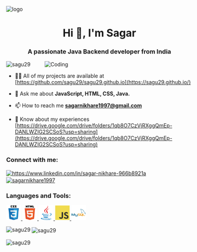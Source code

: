 ![logo](https://developers.giphy.com/branch/master/static/api-512d36c09662682717108a38bbb5c57d.gif)

<h1 align="center">Hi 👋, I'm Sagar</h1>
<h3 align="center">A passionate Java Backend developer from India</h3>

<img align="right" alt="Coding" width="400" src="https://media.tenor.com/Ug6cbVA1ZsMAAAAM/developer.gif">

<p align="left"> <img src="https://komarev.com/ghpvc/?username=sagu29&label=Profile%20views&color=0e75b6&style=flat" alt="sagu29" /> </p>

- 👨‍💻 All of my projects are available at [https://github.com/sagu29/sagu29.github.io](https://sagu29.github.io/)

- 💬 Ask me about **JavaScript, HTML, CSS, Java.**

- 📫 How to reach me **sagarnikhare1997@gmail.com**

- 📄 Know about my experiences [https://drive.google.com/drive/folders/1qb8O7CzVjRXggQmEp-DANLWZIG2SCSoS?usp=sharing](https://drive.google.com/drive/folders/1qb8O7CzVjRXggQmEp-DANLWZIG2SCSoS?usp=sharing)

<h3 align="left">Connect with me:</h3>
<p align="left">
<a href="https://linkedin.com/in/https://www.linkedin.com/in/sagar-nikhare-966b8921a" target="blank"><img align="center" src="https://raw.githubusercontent.com/rahuldkjain/github-profile-readme-generator/master/src/images/icons/Social/linked-in-alt.svg" alt="https://www.linkedin.com/in/sagar-nikhare-966b8921a" height="30" width="40" /></a>
<a href="https://www.hackerrank.com/sagarnikhare1997" target="blank"><img align="center" src="https://raw.githubusercontent.com/rahuldkjain/github-profile-readme-generator/master/src/images/icons/Social/hackerrank.svg" alt="sagarnikhare1997" height="30" width="40" /></a>
</p>

<h3 align="left">Languages and Tools:</h3>
<p align="left"> <a href="https://www.w3schools.com/css/" target="_blank" rel="noreferrer"> <img src="https://raw.githubusercontent.com/devicons/devicon/master/icons/css3/css3-original-wordmark.svg" alt="css3" width="40" height="40"/> </a> <a href="https://www.w3.org/html/" target="_blank" rel="noreferrer"> <img src="https://raw.githubusercontent.com/devicons/devicon/master/icons/html5/html5-original-wordmark.svg" alt="html5" width="40" height="40"/> </a> <a href="https://www.java.com" target="_blank" rel="noreferrer"> <img src="https://raw.githubusercontent.com/devicons/devicon/master/icons/java/java-original.svg" alt="java" width="40" height="40"/> </a> <a href="https://developer.mozilla.org/en-US/docs/Web/JavaScript" target="_blank" rel="noreferrer"> <img src="https://raw.githubusercontent.com/devicons/devicon/master/icons/javascript/javascript-original.svg" alt="javascript" width="40" height="40"/> </a> <a href="https://www.mysql.com/" target="_blank" rel="noreferrer"> <img src="https://raw.githubusercontent.com/devicons/devicon/master/icons/mysql/mysql-original-wordmark.svg" alt="mysql" width="40" height="40"/> </a> </p>

<p><img align="left" src="https://github-readme-stats.vercel.app/api/top-langs?username=sagu29&show_icons=true&locale=en&layout=compact" alt="sagu29" /></p>

<p>&nbsp;<img align="center" src="https://github-readme-stats.vercel.app/api?username=sagu29&show_icons=true&locale=en" alt="sagu29" /></p>

<p><img align="center" src="https://github-readme-streak-stats.herokuapp.com/?user=sagu29&" alt="sagu29" /></p>
